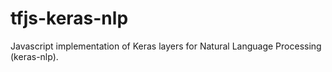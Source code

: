 # tfjs-keras-nlp
Javascript implementation of Keras layers for Natural Language Processing (keras-nlp).
